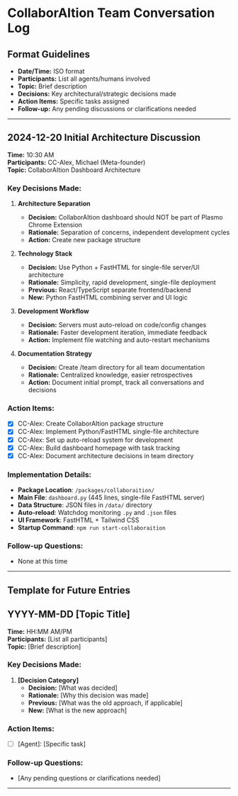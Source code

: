 # CollaborAItion Team Conversation Log

## Format Guidelines
- **Date/Time:** ISO format
- **Participants:** List all agents/humans involved
- **Topic:** Brief description
- **Decisions:** Key architectural/strategic decisions made
- **Action Items:** Specific tasks assigned
- **Follow-up:** Any pending discussions or clarifications needed

---

## 2024-12-20 Initial Architecture Discussion

**Time:** 10:30 AM  
**Participants:** CC-Alex, Michael (Meta-founder)  
**Topic:** CollaborAItion Dashboard Architecture  

### Key Decisions Made:

1. **Architecture Separation**
   - **Decision:** CollaborAItion dashboard should NOT be part of Plasmo Chrome Extension
   - **Rationale:** Separation of concerns, independent development cycles
   - **Action:** Create new package structure

2. **Technology Stack**
   - **Decision:** Use Python + FastHTML for single-file server/UI architecture
   - **Rationale:** Simplicity, rapid development, single-file deployment
   - **Previous:** React/TypeScript separate frontend/backend
   - **New:** Python FastHTML combining server and UI logic

3. **Development Workflow**
   - **Decision:** Servers must auto-reload on code/config changes
   - **Rationale:** Faster development iteration, immediate feedback
   - **Action:** Implement file watching and auto-restart mechanisms

4. **Documentation Strategy**
   - **Decision:** Create /team directory for all team documentation
   - **Rationale:** Centralized knowledge, easier retrospectives
   - **Action:** Document initial prompt, track all conversations and decisions

### Action Items:
- [x] CC-Alex: Create CollaborAItion package structure
- [x] CC-Alex: Implement Python/FastHTML single-file architecture
- [x] CC-Alex: Set up auto-reload system for development
- [x] CC-Alex: Build dashboard homepage with task tracking
- [x] CC-Alex: Document architecture decisions in team directory

### Implementation Details:
- **Package Location**: `/packages/collaboraition/`
- **Main File**: `dashboard.py` (445 lines, single-file FastHTML server)
- **Data Structure**: JSON files in `/data/` directory
- **Auto-reload**: Watchdog monitoring `.py` and `.json` files
- **UI Framework**: FastHTML + Tailwind CSS
- **Startup Command**: `npm run start-collaboraition`

### Follow-up Questions:
- None at this time

---

## Template for Future Entries

## YYYY-MM-DD [Topic Title]

**Time:** HH:MM AM/PM  
**Participants:** [List all participants]  
**Topic:** [Brief description]  

### Key Decisions Made:
1. **[Decision Category]**
   - **Decision:** [What was decided]
   - **Rationale:** [Why this decision was made]
   - **Previous:** [What was the old approach, if applicable]
   - **New:** [What is the new approach]

### Action Items:
- [ ] [Agent]: [Specific task]

### Follow-up Questions:
- [Any pending questions or clarifications needed]

---